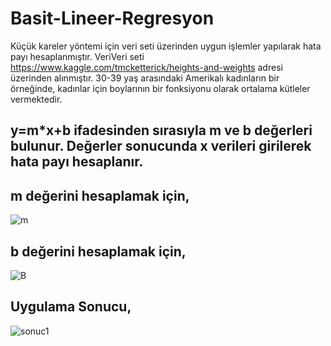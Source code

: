 # Basit-Lineer-Regresyon
Küçük kareler yöntemi için veri seti üzerinden uygun işlemler yapılarak hata payı hesaplanmıştır.
VeriVeri seti https://www.kaggle.com/tmcketterick/heights-and-weights adresi üzerinden alınmıştır.
30-39 yaş arasındaki Amerikalı kadınların bir örneğinde, kadınlar için boylarının bir fonksiyonu olarak ortalama kütleler vermektedir.

## y=m*x+b ifadesinden sırasıyla m ve b değerleri bulunur. Değerler sonucunda x verileri girilerek hata payı hesaplanır.

## m değerini hesaplamak için,
![m](https://user-images.githubusercontent.com/25990177/67681691-e3973f80-f99e-11e9-8e62-a61846cb68c3.jpg)

## b değerini hesaplamak için,
![B](https://user-images.githubusercontent.com/25990177/67682016-85b72780-f99f-11e9-9b2e-c493cbb3a45f.jpg)

## Uygulama Sonucu,
![sonuc1](https://user-images.githubusercontent.com/25990177/67680757-f90b6a00-f99c-11e9-85ba-bf2d07f5eb87.jpg)
